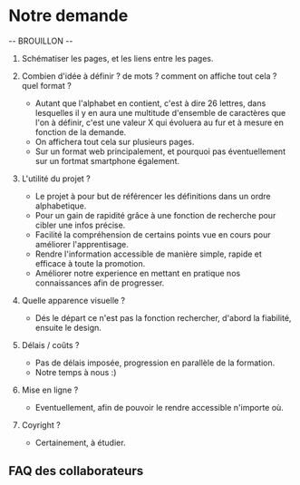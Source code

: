 # Notre demande

-- BROUILLON --

1. Schématiser les pages, et les liens entre les pages.

2. Combien d'idée à définir ? de mots ? comment on affiche tout cela ? quel format ?

    - Autant que l'alphabet en contient, c'est à dire 26 lettres, dans lesquelles il y en aura une multitude d'ensemble de caractères que l'on à définir, c'est une valeur X qui évoluera au fur et à mesure en fonction de la demande.
    - On affichera tout cela sur plusieurs pages.
    - Sur un format web principalement, et pourquoi pas éventuellement sur un fortmat smartphone également.
  
3. L'utilité du projet ?

    - Le projet à pour but de référencer les définitions dans un ordre alphabetique.
    - Pour un gain de rapidité grâce à une fonction de recherche pour cibler une infos précise.
    - Facilité la compréhension de certains points vue en cours pour améliorer l'apprentisage.
    - Rendre l'information accessible de manière simple, rapide et efficace à toute la promotion.
    - Améliorer notre experience en mettant en pratique nos connaissances afin de progresser.

4. Quelle apparence visuelle ?

    - Dés le départ ce n'est pas la fonction rechercher, d'abord la fiabilité, ensuite le design.
  
5. Délais / coûts ?

   - Pas de délais imposée, progression en parallèle de la formation.
   - Notre temps à nous :)

6. Mise en ligne ?

   - Eventuellement, afin de pouvoir le rendre accessible n'importe où.

7. Coyright ?

   - Certainement, à étudier.


## FAQ des collaborateurs